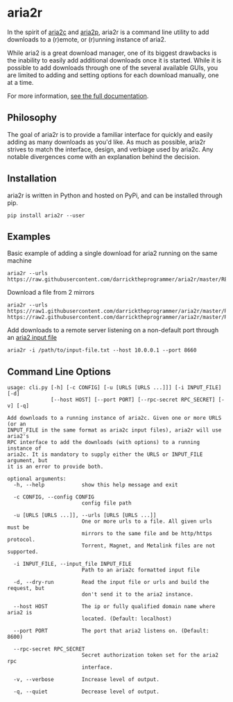 aria2r
==========

In the spirit of [aria2c][1] and [aria2p][2], aria2r is a command line utility to add downloads to a (r)emote, or (r)unning instance of aria2.

While aria2 is a great download manager, one of its biggest drawbacks is the inability to easily add additional downloads once it is started. While it is possible to add downloads through one of the several available GUIs, you are limited to adding and setting options for each download manually, one at a time.

For more information, [see the full documentation][4].


## Philosophy

The goal of aria2r is to provide a familiar interface for quickly and easily adding as many downloads as you'd like. As much as possible, aria2r strives to match the interface, design, and verbiage used by aria2c. Any notable divergences come with an explanation behind the decision.


## Installation

aria2r is written in Python and hosted on PyPi, and can be installed through pip.

	pip install aria2r --user


## Examples

Basic example of adding a single download for aria2 running on the same machine

	aria2r --urls https://raw.githubusercontent.com/darricktheprogrammer/aria2r/master/README.md


Download a file from 2 mirrors

	aria2r --urls https://raw1.githubusercontent.com/darricktheprogrammer/aria2r/master/README.md https://raw2.githubusercontent.com/darricktheprogrammer/aria2r/master/README.md


Add downloads to a remote server listening on a non-default port through an [aria2 input file][3]

	aria2r -i /path/to/input-file.txt --host 10.0.0.1 --port 8660

## Command Line Options

	usage: cli.py [-h] [-c CONFIG] [-u [URLS [URLS ...]]] [-i INPUT_FILE] [-d]
	              [--host HOST] [--port PORT] [--rpc-secret RPC_SECRET] [-v] [-q]

	Add downloads to a running instance of aria2c. Given one or more URLS (or an
	INPUT_FILE in the same format as aria2c input files), aria2r will use aria2's
	RPC interface to add the downloads (with options) to a running instance of
	aria2c. It is mandatory to supply either the URLS or INPUT_FILE argument, but
	it is an error to provide both.

	optional arguments:
	  -h, --help            show this help message and exit
	  
	  -c CONFIG, --config CONFIG
	                        config file path
	                        
	  -u [URLS [URLS ...]], --urls [URLS [URLS ...]]
	                        One or more urls to a file. All given urls must be
	                        mirrors to the same file and be http/https protocol.
	                        Torrent, Magnet, and Metalink files are not supported.
	                        
	  -i INPUT_FILE, --input_file INPUT_FILE
	                        Path to an aria2c formatted input file
	                        
	  -d, --dry-run         Read the input file or urls and build the request, but
	                        don't send it to the aria2 instance.
	                        
	  --host HOST           The ip or fully qualified domain name where aria2 is
	                        located. (Default: localhost)
	                        
	  --port PORT           The port that aria2 listens on. (Default: 8600)
	  
	  --rpc-secret RPC_SECRET
	                        Secret authorization token set for the aria2 rpc
	                        interface.
	                        
	  -v, --verbose         Increase level of output.
	  
	  -q, --quiet           Decrease level of output.


[1]: https://aria2.github.io/
[2]: https://github.com/pawamoy/aria2p
[3]: https://aria2.github.io/manual/en/html/aria2c.html#input-file
[4]: https://aria2r.readthedocs.io/en/latest/
